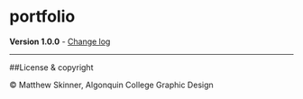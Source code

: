 # portfolio

**Version 1.0.0** - [Change log](CHANGELOG.md)

---

##License & copyright

© Matthew Skinner, Algonquin College Graphic Design